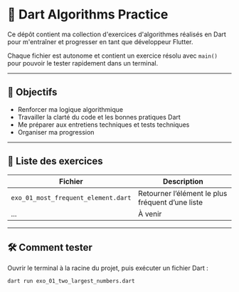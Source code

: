 # 🧠 Dart Algorithms Practice

Ce dépôt contient ma collection d'exercices d'algorithmes réalisés en Dart pour m'entraîner et progresser en tant que développeur Flutter.

Chaque fichier est autonome et contient un exercice résolu avec `main()` pour pouvoir le tester rapidement dans un terminal.

---

## 📌 Objectifs

- Renforcer ma logique algorithmique
- Travailler la clarté du code et les bonnes pratiques Dart
- Me préparer aux entretiens techniques et tests techniques
- Organiser ma progression

---

## 🧪 Liste des exercices

| Fichier | Description |
|--------|-------------|
| `exo_01_most_frequent_element.dart` | Retourner l’élément le plus fréquent d’une liste |
| ... | À venir |

---

## 🛠️ Comment tester

Ouvrir le terminal à la racine du projet, puis exécuter un fichier Dart :

```bash
dart run exo_01_two_largest_numbers.dart
